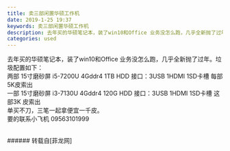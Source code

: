 ```yaml
---
title: 卖三部闲置华硕工作机
date: 2019-1-25 19:37
keywords: 卖三部闲置华硕工作机
description: 去年买的华硕笔记本，装了win10和Office 业务没怎么跑，几乎全新抛了过年。垃圾配置如下：两部 15寸磨砂屏 i5-7200U 4Gddr4 1TB HDD 接口：3USB 1HDMI 1SD卡槽 每部5K皮索出一部 15寸磨砂屏 i3-7130U 4Gddr4 120G HDD 接口：3USB 1HDMI 1SD卡槽 这部3K 皮索出单买不刀，三笔一起拿便宜一千皮。要的联系小飞机 09563101999
categories: used
---
```

<td class="t_f" id="postmessage_2799055">

去年买的华硕笔记本，装了win10和Office 业务没怎么跑，几乎全新抛了过年。垃圾配置如下：<br/>
两部 15寸磨砂屏 i5-7200U 4Gddr4 1TB HDD 接口：3USB 1HDMI 1SD卡槽 每部5K皮索出<br/>
一部 15寸磨砂屏 i3-7130U 4Gddr4 120G HDD 接口：3USB 1HDMI 1SD卡槽 这部3K 皮索出<br/>
单买不刀，三笔一起拿便宜一千皮。<br/>
要的联系小飞机 09563101999<br/>
<br/>
</td>
###### 转载自[菲龙网]